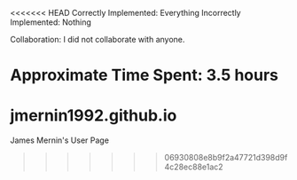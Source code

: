 <<<<<<< HEAD
Correctly Implemented: Everything
Incorrectly Implemented: Nothing

Collaboration: I did not collaborate with anyone.

Approximate Time Spent: 3.5 hours
=======
# jmernin1992.github.io
James Mernin's User Page
>>>>>>> 06930808e8b9f2a47721d398d9f4c28ec88e1ac2
